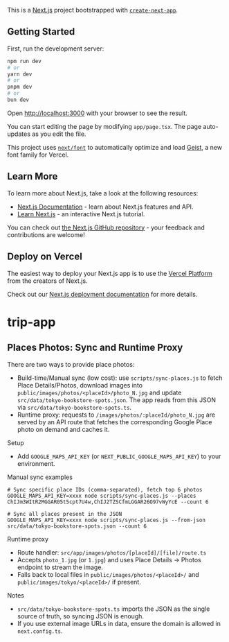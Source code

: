This is a [Next.js](https://nextjs.org) project bootstrapped with [`create-next-app`](https://nextjs.org/docs/app/api-reference/cli/create-next-app).

## Getting Started

First, run the development server:

```bash
npm run dev
# or
yarn dev
# or
pnpm dev
# or
bun dev
```

Open [http://localhost:3000](http://localhost:3000) with your browser to see the result.

You can start editing the page by modifying `app/page.tsx`. The page auto-updates as you edit the file.

This project uses [`next/font`](https://nextjs.org/docs/app/building-your-application/optimizing/fonts) to automatically optimize and load [Geist](https://vercel.com/font), a new font family for Vercel.

## Learn More

To learn more about Next.js, take a look at the following resources:

- [Next.js Documentation](https://nextjs.org/docs) - learn about Next.js features and API.
- [Learn Next.js](https://nextjs.org/learn) - an interactive Next.js tutorial.

You can check out [the Next.js GitHub repository](https://github.com/vercel/next.js) - your feedback and contributions are welcome!

## Deploy on Vercel

The easiest way to deploy your Next.js app is to use the [Vercel Platform](https://vercel.com/new?utm_medium=default-template&filter=next.js&utm_source=create-next-app&utm_campaign=create-next-app-readme) from the creators of Next.js.

Check out our [Next.js deployment documentation](https://nextjs.org/docs/app/building-your-application/deploying) for more details.
# trip-app

## Places Photos: Sync and Runtime Proxy

There are two ways to provide place photos:

- Build-time/Manual sync (low cost): use `scripts/sync-places.js` to fetch Place Details/Photos, download images into `public/images/photos/<placeId>/photo_N.jpg` and update `src/data/tokyo-bookstore-spots.json`. The app reads from this JSON via `src/data/tokyo-bookstore-spots.ts`.
- Runtime proxy: requests to `/images/photos/:placeId/photo_N.jpg` are served by an API route that fetches the corresponding Google Place photo on demand and caches it.

Setup
- Add `GOOGLE_MAPS_API_KEY` (or `NEXT_PUBLIC_GOOGLE_MAPS_API_KEY`) to your environment.

Manual sync examples
```
# Sync specific place IDs (comma-separated), fetch top 6 photos
GOOGLE_MAPS_API_KEY=xxxx node scripts/sync-places.js --places ChIJm3WItR2MGGAR05t5cpt7U4w,ChIJ2TZSCfmLGGAR26O97vWyYcE --count 6

# Sync all places present in the JSON
GOOGLE_MAPS_API_KEY=xxxx node scripts/sync-places.js --from-json src/data/tokyo-bookstore-spots.json --count 6
```

Runtime proxy
- Route handler: `src/app/images/photos/[placeId]/[file]/route.ts`
- Accepts `photo_1.jpg` (or `1.jpg`) and uses Place Details → Photos endpoint to stream the image.
- Falls back to local files in `public/images/photos/<placeId>/` and `public/images/tokyo/<placeId>/` if present.

Notes
- `src/data/tokyo-bookstore-spots.ts` imports the JSON as the single source of truth, so syncing JSON is enough.
- If you use external image URLs in data, ensure the domain is allowed in `next.config.ts`.
